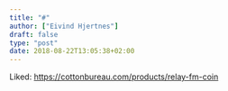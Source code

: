 ```yaml
---
title: "#"
author: ["Eivind Hjertnes"]
draft: false
type: "post"
date: 2018-08-22T13:05:38+02:00
---
```


Liked: <https://cottonbureau.com/products/relay-fm-coin>
